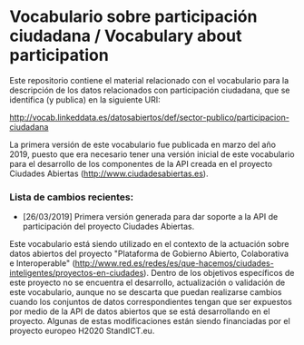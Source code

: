 # Vocabulario sobre participación ciudadana / Vocabulary about participation

Este repositorio contiene el material relacionado con el vocabulario para la descripción de los datos relacionados con participación ciudadana, que se identifica (y publica) en la siguiente URI:

http://vocab.linkeddata.es/datosabiertos/def/sector-publico/participacion-ciudadana

La primera versión de este vocabulario fue publicada en marzo del año 2019, puesto que era necesario tener una versión inicial de este vocabulario para el desarrollo de los componentes de la API creada en el proyecto Ciudades Abiertas (http://www.ciudadesabiertas.es). 

### Lista de cambios recientes:
* [26/03/2019] Primera versión generada para dar soporte a la API de participación del proyecto Ciudades Abiertas.

Este vocabulario está siendo utilizado en el contexto de la actuación sobre datos abiertos del proyecto "Plataforma de Gobierno Abierto, Colaborativa e Interoperable" (http://www.red.es/redes/es/que-hacemos/ciudades-inteligentes/proyectos-en-ciudades). Dentro de los objetivos específicos de este proyecto no se encuentra el desarrollo, actualización o validación de este vocabulario, aunque no se descarta que puedan realizarse cambios cuando los conjuntos de datos correspondientes tengan que ser expuestos por medio de la API de datos abiertos que se está desarrollando en el proyecto. Algunas de estas modificaciones están siendo financiadas por el proyecto europeo H2020 StandICT.eu.
